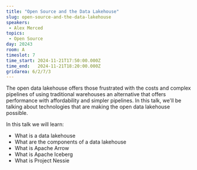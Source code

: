 ```yaml
---
title: "Open Source and the Data Lakehouse"
slug: open-source-and-the-data-lakehouse
speakers:
 - Alex Merced
topics:
 - Open Source
day: 20243
room: A
timeslot: 7
time_start: 2024-11-21T17:50:00.000Z
time_end:   2024-11-21T18:20:00.000Z
gridarea: 6/2/7/3
---
```


The open data lakehouse offers those frustrated with the costs and complex pipelines of using traditional warehouses an alternative that offers performance with affordability and simpler pipelines. In this talk, we'll be talking about technologies that are making the open data lakehouse possible.
 
In this talk we will learn:
 - What is a data lakehouse
 - What are the components of a data lakehouse
 - What is Apache Arrow
 - What is Apache Iceberg
 - What is Project Nessie